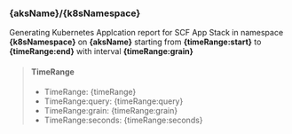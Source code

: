 ### {aksName}/{k8sNamespace}
Generating Kubernetes Applcation report for SCF App Stack in namespace **{k8sNamespace}** on 
**{aksName}**
starting from **{timeRange:start}** to **{timeRange:end}** with interval **{timeRange:grain}**
> #### TimeRange
> * TimeRange: {timeRange}
> * TimeRange:query: {timeRange:query}
> * TimeRange:grain: {timeRange:grain}
> * TimeRange:seconds: {timeRange:seconds}